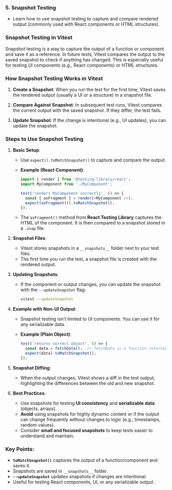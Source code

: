 ### 5. **Snapshot Testing**

- Learn how to use snapshot testing to capture and compare rendered output (commonly used with React components or HTML structures).

### **Snapshot Testing in Vitest**

Snapshot testing is a way to capture the output of a function or component and save it as a reference. In future tests, Vitest compares the output to the saved snapshot to check if anything has changed. This is especially useful for testing UI components (e.g., React components) or HTML structures.

### **How Snapshot Testing Works in Vitest**

1. **Create a Snapshot**: When you run the test for the first time, Vitest saves the rendered output (usually a UI or a structure) in a snapshot file.
    
2. **Compare Against Snapshot**: In subsequent test runs, Vitest compares the current output with the saved snapshot. If they differ, the test fails.
    
3. **Update Snapshot**: If the change is intentional (e.g., UI updates), you can update the snapshot.
    

### **Steps to Use Snapshot Testing**

1. **Basic Setup**:
    
    - Use `expect().toMatchSnapshot()` to capture and compare the output.
        
    - **Example (React Component)**:
        
        ```js
        import { render } from '@testing-library/react';
        import MyComponent from './MyComponent';
        
        test('renders MyComponent correctly', () => {
          const { asFragment } = render(<MyComponent />);
          expect(asFragment()).toMatchSnapshot();
        });
        ```
        
    - The `asFragment()` method from **React Testing Library** captures the HTML of the component. It is then compared to a snapshot stored in a `.snap` file.
        
2. **Snapshot Files**:
    
    - Vitest stores snapshots in a `__snapshots__` folder next to your test files.
    - The first time you run the test, a snapshot file is created with the rendered output.
3. **Updating Snapshots**:
    
    - If the component or output changes, you can update the snapshot with the `--updateSnapshot` flag:
        
        ```bash
        vitest --updateSnapshot
        ```
        
4. **Example with Non-UI Output**:
    
    - Snapshot testing isn’t limited to UI components. You can use it for any serializable data.
    - **Example (Plain Object)**:
        
        ```js
        test('returns correct object', () => {
          const data = fetchData();  // fetchData is a function returning an object
          expect(data).toMatchSnapshot();
        });
        ```
        
5. **Snapshot Diffing**:
    
    - When the output changes, Vitest shows a diff in the test output, highlighting the differences between the old and new snapshot.
6. **Best Practices**:
    
    - Use snapshots for testing **UI consistency** and **serializable data** (objects, arrays).
    - **Avoid** using snapshots for highly dynamic content or if the output can change frequently without changes to logic (e.g., timestamps, random values).
    - Consider **small and focused snapshots** to keep tests easier to understand and maintain.

### **Key Points**:

- **`toMatchSnapshot()`** captures the output of a function/component and saves it.
- Snapshots are saved in `__snapshots__` folder.
- **`--updateSnapshot`** updates snapshots if changes are intentional.
- Useful for testing React components, UI, or any serializable output.